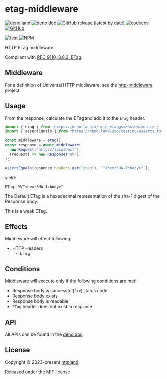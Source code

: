 # etag-middleware

[![deno land](http://img.shields.io/badge/available%20on-deno.land/x-lightgrey.svg?logo=deno)](https://deno.land/x/etag_middleware)
[![deno doc](https://doc.deno.land/badge.svg)](https://doc.deno.land/https/deno.land/x/etag_middleware/mod.ts)
[![GitHub release (latest by date)](https://img.shields.io/github/v/release/httpland/etag-middleware)](https://github.com/httpland/etag-middleware/releases)
[![codecov](https://codecov.io/gh/httpland/etag-middleware/branch/main/graph/badge.svg)](https://codecov.io/gh/httpland/etag-middleware)
[![GitHub](https://img.shields.io/github/license/httpland/etag-middleware)](https://github.com/httpland/etag-middleware/blob/main/LICENSE)

[![test](https://github.com/httpland/etag-middleware/actions/workflows/test.yaml/badge.svg)](https://github.com/httpland/etag-middleware/actions/workflows/test.yaml)
[![NPM](https://nodei.co/npm/@httpland/etag-middleware.png?mini=true)](https://nodei.co/npm/@httpland/etag-middleware/)

HTTP ETag middleware.

Compliant with
[RFC 9110, 8.8.3. ETag](https://www.rfc-editor.org/rfc/rfc9110.html#section-8.8.3).

## Middleware

For a definition of Universal HTTP middleware, see the
[http-middleware](https://github.com/httpland/http-middleware) project.

## Usage

From the response, calculate the ETag and add it to the `ETag` header.

```ts
import { etag } from "https://deno.land/x/http_etag@$VERSION/mod.ts";
import { assertEquals } from "https://deno.land/std/testing/asserts.ts";

const middleware = etag();
const response = await middleware(
  new Request("http://localhost"),
  (request) => new Response("ok"),
);

assertEquals(response.headers.get("etag"), `"<hex:SHA-1:body>"`);
```

yield:

```http
ETag: W/"<hex:SHA-1:body>"
```

The Default ETag is a hexadecimal representation of the sha-1 digest of the
Response body.

This is a weak ETag.

## Effects

Middleware will effect following:

- HTTP Headers
  - ETag

## Conditions

Middleware will execute only if the following conditions are met:

- Response body is successful(`2xx`) status code
- Response body exists
- Response body is readable
- `ETag` header does not exist in response

## API

All APIs can be found in the
[deno doc](https://doc.deno.land/https/deno.land/x/etag_middleware/mod.ts).

## License

Copyright © 2023-present [httpland](https://github.com/httpland).

Released under the [MIT](./LICENSE) license

